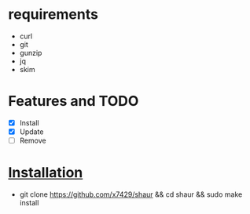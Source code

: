 # requirements
- curl
- git
- gunzip
- jq
- skim

# Features and TODO
- [x] Install
- [X] Update
- [ ] Remove

# [Installation](#installation)

- git clone https://github.com/x7429/shaur && cd shaur && sudo make install
